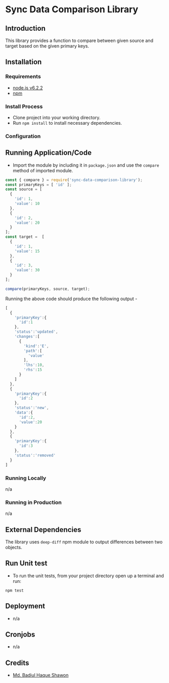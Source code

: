 # Sync Data Comparison Library

## Introduction

This library provides a function to compare between given source and target based on the given primary keys.

## Installation

### Requirements

* [node.js v6.2.2](https://nodejs.org/en/blog/release/v6.2.2/)
* [npm](https://www.npmjs.com/)

### Install Process

* Clone project into your working directory.
* Run `npm install` to install necessary dependencies.


### Configuration


## Running Application/Code

* Import the module by including it in `package.json` and use the `compare` method of imported module.

```js
const { compare } = require('sync-data-comparison-library');
const primaryKeys = [ 'id' ];
const source = [
  {
    'id': 1,
    'value': 10
  },
  {
    'id': 2,
    'value': 20
  }
];
const target =  [
  {
    'id': 1,
    'value': 15
  },
  {
    'id': 3,
    'value': 30
  }
];

compare(primaryKeys, source, target);
```
Running the above code should produce the following output -
```js
[
  {
    'primaryKey':{
      'id':1
    },
    'status':'updated',
    'changes':[
      {
        'kind':'E',
        'path':[
          'value'
        ],
        'lhs':10,
        'rhs':15
      }
    ]
  },
  {
    'primaryKey':{
      'id':2
    },
    'status':'new',
    'data':{
      'id':2,
      'value':20
    }
  },
  {
    'primaryKey':{
      'id':3
    },
    'status':'removed'
  }
]
```
### Running Locally

n/a
### Running in Production
n/a



## External Dependencies

The library uses `deep-diff` npm module to output differences between two objects.

## Run Unit test

* To run the unit tests,  from your project directory open up a terminal and run:
```
npm test
```

## Deployment

* n/a

## Cronjobs

* n/a

## Credits

* [Md. Badiul Haque Shawon](https://github.com/EnosisShawon)
